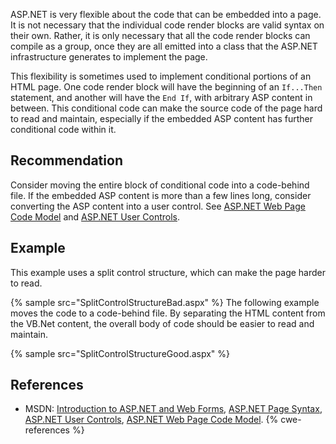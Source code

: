 ASP.NET is very flexible about the code that can be embedded into a page. It is not necessary that the individual code render blocks are valid syntax on their own. Rather, it is only necessary that all the code render blocks can compile as a group, once they are all emitted into a class that the ASP.NET infrastructure generates to implement the page.

This flexibility is sometimes used to implement conditional portions of an HTML page. One code render block will have the beginning of an `If...Then` statement, and another will have the `End If`, with arbitrary ASP content in between. This conditional code can make the source code of the page hard to read and maintain, especially if the embedded ASP content has further conditional code within it.


## Recommendation
Consider moving the entire block of conditional code into a code-behind file. If the embedded ASP content is more than a few lines long, consider converting the ASP content into a user control. See [ASP.NET Web Page Code Model](https://msdn.microsoft.com/en-us/library/015103yb.aspx) and [ASP.NET User Controls](https://msdn.microsoft.com/en-us/library/y6wb1a0e.aspx).


## Example
This example uses a split control structure, which can make the page harder to read.

{% sample src="SplitControlStructureBad.aspx" %}
The following example moves the code to a code-behind file. By separating the HTML content from the VB.Net content, the overall body of code should be easier to read and maintain.

{% sample src="SplitControlStructureGood.aspx" %}

## References
* MSDN: [Introduction to ASP.NET and Web Forms](https://msdn.microsoft.com/en-us/library/ms973868.aspx), [ASP.NET Page Syntax](https://msdn.microsoft.com/en-us/library/fy30at8h(v=vs.100).aspx), [ASP.NET User Controls](https://msdn.microsoft.com/en-us/library/y6wb1a0e.aspx), [ASP.NET Web Page Code Model](https://msdn.microsoft.com/en-us/library/015103yb.aspx).
{% cwe-references %}
